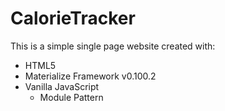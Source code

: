 # CalorieTracker
This is a simple single page website created with:
  * HTML5
  * Materialize Framework v0.100.2
  * Vanilla JavaScript
    * Module Pattern
  
